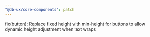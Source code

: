 ```yaml
---
"@db-ux/core-components": patch
---
```


fix(button): Replace fixed height with min-height for buttons to allow dynamic height adjustment when text wraps

